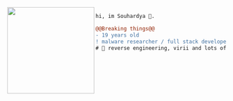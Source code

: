 <img align="left" height="200" src="https://media.giphy.com/media/ao9DUiTKH60XS/giphy.gif"/>

```diff
hi, im Souhardya 🔮.

@@Breaking things@@
- 19 years old
! malware researcher / full stack developer / windows pwnage junkie
# 📖 reverse engineering, virii and lots of programming shenanigans
```

